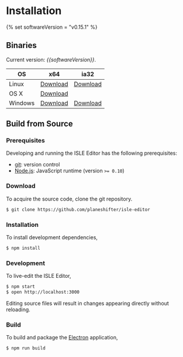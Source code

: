 # Installation

{% set softwareVersion = "v0.15.1" %}

## Binaries

Current version: _{{softwareVersion}}_.

| OS      | x64 | ia32 |
| ------- | --- | --- |
| Linux   | [Download][linux-x64] | [Download][linux-ia32] |
| OS X    | [Download][darwin-x64] |  |
| Windows | [Download][win32-x64] | [Download][win32-ia32] |

## Build from Source

### Prerequisites

Developing and running the ISLE Editor has the following prerequisites:

* [git][git]: version control
* [Node.js][node-js]: JavaScript runtime (version `>= 0.10`)


### Download

To acquire the source code, clone the git repository.

``` bash
$ git clone https://github.com/planeshifter/isle-editor
```

### Installation

To install development dependencies,

``` bash
$ npm install
```

### Development

To live-edit the ISLE Editor,

``` bash
$ npm start
$ open http://localhost:3000
```

Editing source files will result in changes appearing directly without reloading.

### Build

To build and package the [Electron][electron] application,

``` bash
$ npm run build
```

[electron]: http://electron.atom.io/
[git]: http://git-scm.com/
[node-js]: https://nodejs.org/en/
[darwin-x64]: https://github.com/Planeshifter/isle-editor/releases/download/{{softwareVersion}}/ISLE.Editor-darwin-x64.zip
[linux-x64]: https://github.com/Planeshifter/isle-editor/releases/download/{{softwareVersion}}/ISLE.Editor-linux-x64.zip
[linux-ia32]: https://github.com/Planeshifter/isle-editor/releases/download/{{softwareVersion}}/ISLE.Editor-linux-ia32.zip
[win32-ia32]: https://github.com/Planeshifter/isle-editor/releases/download/{{softwareVersion}}/ISLE.Editor-win32-ia32.zip
[win32-x64]: https://github.com/Planeshifter/isle-editor/releases/download/{{softwareVersion}}/ISLE.Editor-win32-x64.zip
